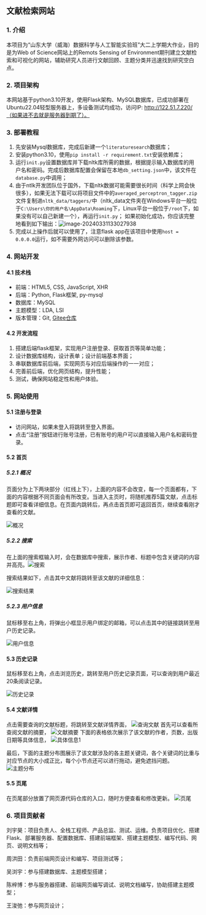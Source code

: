 ## 文献检索网站

### 1. 介绍
本项目为“山东大学（威海）数据科学与人工智能实验班”大二上学期大作业，目的是为Web of Science网站上的Remots Sensing of Environment期刊建立文献检索和可视化的网站，辅助研究人员进行文献回顾、主题分类并迅速找到研究空白点。

### 2. 项目架构
本网站基于python3.10开发，使用Flask架构、MySQL数据库，已成功部署在Ubuntu22.04轻型服务器上，多设备测试均成功，访问IP: http://122.51.7.220/（如果进不去就是服务器到期了）。


### 3. 部署教程

1.  先安装Mysql数据库，完成后新建一个`literaturesearch`数据库；
2.  安装python3.10，使用`pip install -r requirement.txt`安装依赖库；
3.  运行`init.py`设置数据库并下载nltk库所需的数据，根据提示输入数据库的用户名和密码。完成后数据库配置会保留在本地`db_setting.json`中，该文件在`database.py`中调用；
4.  由于ntlk开发团队位于国外，下载nltk数据可能需要很长时间（科学上网会快很多），如果无法下载可以将项目文件中的`averaged_perceptron_tagger.zip`文件复制进`nltk_data/taggers/`中（nltk_data文件夹在Windows平台一般位于`C:\Users\你的用户名\AppData\Roaming`下，Linux平台一般位于`/root`下，如果没有可以自己新建一个），再运行`init.py`；
    如果初始化成功，你应该完整地看到如下输出：![image-20240331133027938](README.assets/image-20240331133027938.png)
5.  完成以上操作后就可以使用了，注意flask app在该项目中使用`host = 0.0.0.0`运行，如不需要外网访问可以删除该参数。

###  4. 网站开发

#### 4.1 技术栈

- 前端：HTML5, CSS, JavaScript, XHR
- 后端：Python, Flask框架, py-mysql
- 数据库：MySQL
- 主题模型：LDA, LSI
- 版本管理：Git, [Gitee仓库](https://gitee.com/Yiqian7a/literature-search-website)

#### 4.2 开发流程

1. 搭建后端flask框架，实现用户注册登录、获取首页等简单功能；
2. 设计数据库结构，设计表单；设计前端基本界面；
3. 串联数据库前后端，实现网页与对应后端操作的一一对应；
4. 完善前后端，优化网页结构，提升性能；
5. 测试，确保网站稳定性和用户体验。

###  5. 网站使用

#### 5.1 注册与登录

- 访问网站，如果未登入将跳转至登入界面。
- 点击“注册”按钮进行账号注册，已有账号的用户可以直接输入用户名和密码登录。

#### 5.2 首页

##### 5.2.1 概况

页面分为上下两块部分（红线上下），上面的内容不会改变，每一个页面都有，下面的内容根据不同页面会有所改变。当进入主页时，将随机推荐5篇文献，点击标题即可查看详细信息。在页面内跳转后，再点击首页即可返回首页，继续查看刚才查看的文献。

![概况](/static/images/document1.png)

##### 5.2.2 搜索

在上面的搜索框输入时，会在数据库中搜索，展示作者、标题中包含关键词的内容并高亮。![搜索](/static/images/document2.png)

搜索结果如下，点击其中文献将跳转至该文献的详细信息：

![搜索结果](/static/images/document3.png)

##### 5.2.3 用户信息

鼠标移至右上角，将弹出小框显示用户绑定的邮箱，可以点击其中的链接跳转至用户历史记录。

![用户信息](/static/images/document4.png)

#### 5.3 历史记录

鼠标移至右上角，点击浏览历史，跳转至用户历史记录页面，可以查询到用户最近20条阅读记录。

![历史记录](/static/images/document10.png)

#### 5.4 文献详情

点击需要查询的文献标题，将跳转至文献详情界面，
![查询文献](/static/images/document5.png)
	首先可以查看所查阅文献的摘要，
![文献摘要](/static/images/document6.png)
	下面的表格依次展示了该文献的作者，页数，出版日期等具体信息，
![具体信息1](/static/images/document7.png)

最后，下面的主题分布图展示了该文献涉及的各主题关键词，各个关键词的比重与对应节点的大小成正比，每个小节点还可以进行拖动，避免遮挡问题。
![主题分布](/static/images/document9.png)

#### 5.5 页尾

在页尾部分放置了网页源代码仓库的入口，随时方便查看和修改更新。
![页尾](/static/images/document11.png)



### 6. 项目贡献者

刘宇昊：项目负责人、全栈工程师、产品总监、测试、运维。负责项目优化、搭建Flask、部署服务器、配置数据库、搭建前端框架、搭建主题模型、编写代码、网页、说明文档等；

周洪田：负责前端网页设计和编写、项目测试等；

吴浏宇：参与搭建数据库、主题模型搭建；

陈梓博：参与服务器搭建、前端网页编写调试、说明文档编写，协助搭建主题模型；

王浚弛：参与网页设计；
